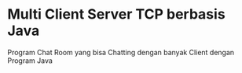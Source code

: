 # Multi Client Server TCP berbasis Java
Program Chat Room yang bisa Chatting dengan banyak Client dengan Program Java
